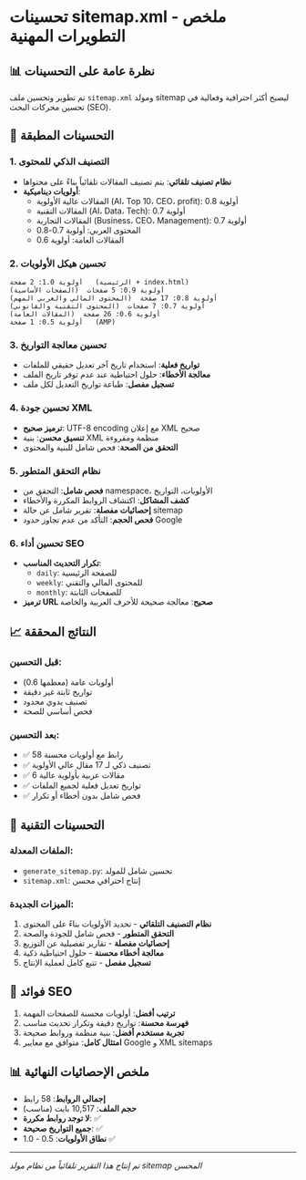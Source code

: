 # تحسينات sitemap.xml - ملخص التطويرات المهنية

## 📊 نظرة عامة على التحسينات
تم تطوير وتحسين ملف `sitemap.xml` ومولد sitemap ليصبح أكثر احترافية وفعالية في تحسين محركات البحث (SEO).

## 🎯 التحسينات المطبقة

### 1. التصنيف الذكي للمحتوى
- **نظام تصنيف تلقائي**: يتم تصنيف المقالات تلقائياً بناءً على محتواها
- **أولويات ديناميكية**: 
  - المقالات عالية الأولوية (AI، Top 10، CEO، profit): أولوية 0.8
  - المقالات التقنية (AI، Data، Tech): أولوية 0.7  
  - المقالات التجارية (Business، CEO، Management): أولوية 0.7
  - المحتوى العربي: أولوية 0.7-0.8
  - المقالات العامة: أولوية 0.6

### 2. تحسين هيكل الأولويات
```
أولوية 1.0: 2 صفحة   (الرئيسية + index.html)
أولوية 0.9: 5 صفحات  (الصفحات الأساسية)
أولوية 0.8: 17 صفحة  (المحتوى المالي والعربي المهم)
أولوية 0.7: 7 صفحات  (المحتوى التقنية والقانوني)
أولوية 0.6: 26 صفحة  (المقالات العامة)
أولوية 0.5: 1 صفحة   (AMP)
```

### 3. تحسين معالجة التواريخ
- **تواريخ فعلية**: استخدام تاريخ آخر تعديل حقيقي للملفات
- **معالجة الأخطاء**: حلول احتياطية عند عدم توفر تاريخ الملف
- **تسجيل مفصل**: طباعة تواريخ التعديل لكل ملف

### 4. تحسين جودة XML
- **ترميز صحيح**: UTF-8 encoding مع إعلان XML صحيح
- **تنسيق محسن**: بنية XML منظمة ومقروءة
- **التحقق من الصحة**: فحص شامل للبنية والمحتوى

### 5. نظام التحقق المتطور
- **فحص شامل**: التحقق من namespace، الأولويات، التواريخ
- **كشف المشاكل**: اكتشاف الروابط المكررة والأخطاء
- **إحصائيات مفصلة**: تقرير شامل عن حالة sitemap
- **فحص الحجم**: التأكد من عدم تجاوز حدود Google

### 6. تحسين أداء SEO
- **تكرار التحديث المناسب**: 
  - `daily`: للصفحة الرئيسية
  - `weekly`: للمحتوى المالي والتقني
  - `monthly`: للصفحات الثابتة
- **ترميز URL صحيح**: معالجة صحيحة للأحرف العربية والخاصة

## 📈 النتائج المحققة

### قبل التحسين:
- أولويات عامة (معظمها 0.6)
- تواريخ ثابتة غير دقيقة
- تصنيف يدوي محدود
- فحص أساسي للصحة

### بعد التحسين:
- ✅ 58 رابط مع أولويات محسنة
- ✅ تصنيف ذكي لـ 17 مقال عالي الأولوية
- ✅ 6 مقالات عربية بأولوية عالية
- ✅ تواريخ تعديل فعلية لجميع الملفات
- ✅ فحص شامل بدون أخطاء أو تكرار

## 🔧 التحسينات التقنية

### الملفات المعدلة:
- `generate_sitemap.py`: تحسين شامل للمولد
- `sitemap.xml`: إنتاج احترافي محسن

### الميزات الجديدة:
1. **نظام التصنيف التلقائي** - تحديد الأولويات بناءً على المحتوى
2. **التحقق المتطور** - فحص شامل للجودة والصحة
3. **إحصائيات مفصلة** - تقارير تفصيلية عن التوزيع
4. **معالجة أخطاء محسنة** - حلول احتياطية ذكية
5. **تسجيل مفصل** - تتبع كامل لعملية الإنتاج

## 🎯 فوائد SEO

1. **ترتيب أفضل**: أولويات محسنة للصفحات المهمة
2. **فهرسة محسنة**: تواريخ دقيقة وتكرار تحديث مناسب
3. **تجربة مستخدم أفضل**: بنية منظمة وروابط صحيحة
4. **امتثال كامل**: متوافق مع معايير Google و XML sitemaps

## 📊 ملخص الإحصائيات النهائية
- **إجمالي الروابط**: 58 رابط
- **حجم الملف**: 10,517 بايت (مناسب)
- **لا توجد روابط مكررة**: ✅
- **جميع التواريخ صحيحة**: ✅
- **نطاق الأولويات**: 0.5 - 1.0 ✅

---
*تم إنتاج هذا التقرير تلقائياً من نظام مولد sitemap المحسن*